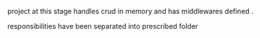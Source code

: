 project at this stage 
handles crud in memory and has middlewares defined .

responsibilities have been separated into prescribed folder